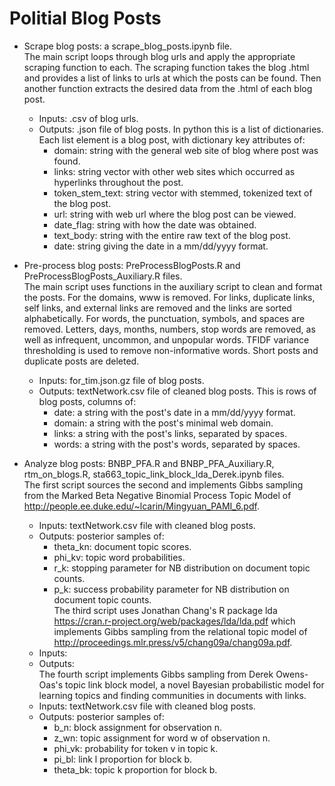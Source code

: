 # Politial Blog Posts

- Scrape blog posts: a scrape_blog_posts.ipynb file.  
The main script loops through blog urls and apply the appropriate scraping function to each. The scraping function takes the blog .html and provides a list of links to urls at which the posts can be found. Then another function extracts the desired data from the .html of each blog post.  
  - Inputs: .csv of blog urls. 
  - Outputs: .json file of blog posts. In python this is a list of dictionaries. Each list element is a blog post, with dictionary key attributes of:  
    - domain: string with the general web site of blog where post was found.
    - links: string vector with other web sites which occurred as hyperlinks throughout the post.
    - token_stem_text: string vector with stemmed, tokenized text of the blog post.
    - url: string with web url where the blog post can be viewed.
    - date_flag: string with how the date was obtained.
    - text_body: string with the entire raw text of the blog post.
    - date: string giving the date in a mm/dd/yyyy format.
    
- Pre-process blog posts: PreProcessBlogPosts.R and PreProcessBlogPosts_Auxiliary.R files.  
The main script uses functions in the auxiliary script to clean and format the posts. For the domains, www is removed. For links, duplicate links, self links, and external links are removed and the links are sorted alphabetically. For words, the punctuation, symbols, and spaces are removed. Letters, days, months, numbers, stop words are removed, as well as infrequent, uncommon, and unpopular words. TFIDF variance thresholding is used to remove non-informative words. Short posts and duplicate posts are deleted.
  - Inputs: for_tim.json.gz file of blog posts.  
  - Outputs: textNetwork.csv file of cleaned blog posts. This is rows of blog posts, columns of:
    - date: a string with the post's date in a mm/dd/yyyy format.
    - domain: a string with the post's minimal web domain.
    - links: a string with the post's links, separated by spaces.
    - words: a string with the post's words, separated by spaces.
    
- Analyze blog posts: BNBP_PFA.R and BNBP_PFA_Auxiliary.R, rtm_on_blogs.R, sta663_topic_link_block_lda_Derek.ipynb files.  
The first script sources the second and implements Gibbs sampling from the Marked Beta Negative Binomial Process Topic Model of http://people.ee.duke.edu/~lcarin/Mingyuan_PAMI_6.pdf.  
  - Inputs: textNetwork.csv file with cleaned blog posts.
  - Outputs: posterior samples of:
    - theta_kn: document topic scores.
    - phi_kv: topic word probabilities. 
    - r_k: stopping parameter for NB distribution on document topic counts.
    - p_k: success probability parameter for NB distribution on document topic counts.  
The third script uses Jonathan Chang's R package lda https://cran.r-project.org/web/packages/lda/lda.pdf which implements Gibbs sampling from the relational topic model of http://proceedings.mlr.press/v5/chang09a/chang09a.pdf.   
  - Inputs: 
  - Outputs:   
The fourth script implements Gibbs sampling from Derek Owens-Oas's topic link block model, a novel Bayesian probabilistic model for learning topics and finding communities in documents with links.   
  - Inputs: textNetwork.csv file with cleaned blog posts.
  - Outputs: posterior samples of:  
    - b_n: block assignment for observation n.
    - z_wn: topic assignment for word w of observation n.
    - phi_vk: probability for token v in topic k.
    - pi_bl: link l proportion for block b.
    - theta_bk: topic k proportion for block b.

